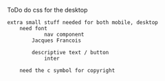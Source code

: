 ToDo
    <!-- need to fix footer. its a asshole -->
    do css for the desktop

    extra small stuff needed for both mobile, desktop
        need font
                nav component
            Jacques Francois

            descriptive text / button
                inter

        need the c symbol for copyright
